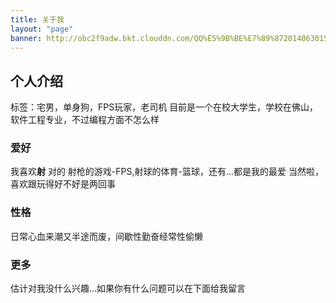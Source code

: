 ```yaml
---
title: 关于我
layout: "page"
banner: http://obc2f9adw.bkt.clouddn.com/QQ%E5%9B%BE%E7%89%8720140630155743.jpg
---
```

## 个人介绍
标签：宅男，单身狗，FPS玩家，老司机
目前是一个在校大学生，学校在佛山，软件工程专业，不过编程方面不怎么样
### 爱好
我喜欢**射**
对的
射枪的游戏-FPS,射球的体育-篮球，还有...都是我的最爱
当然啦，喜欢跟玩得好不好是两回事
### 性格
日常心血来潮又半途而废，间歇性勤奋经常性偷懒
### 更多
估计对我没什么兴趣...如果你有什么问题可以在下面给我留言